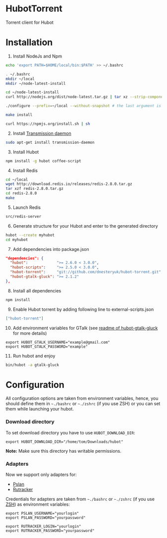 # HubotTorrent

Torrent client for Hubot

# Installation

1. Install NodeJs and Npm

  ```bash
  echo 'export PATH=$HOME/local/bin:$PATH' >> ~/.bashrc

  . ~/.bashrc
  mkdir ~/local
  mkdir ~/node-latest-install

  cd ~/node-latest-install
  curl http://nodejs.org/dist/node-latest.tar.gz | tar xz --strip-components=1

  ./configure --prefix=~/local --without-snapshot # the last argument is required for ARM processors

  make install

  curl https://npmjs.org/install.sh | sh
  ```

2. Install [Transmission daemon](http://www.transmissionbt.com/)

  ```bash
  sudo apt-get install transmission-daemon
  ```

3. Install Hubot

  ```bash
  npm install -g hubot coffee-script
  ```

4. Install Redis

  ```bash
  cd ~/local
  wget http://download.redis.io/releases/redis-2.8.0.tar.gz
  tar xzf redis-2.8.0.tar.gz
  cd redis-2.8.0
  make
  ```

5. Launch Redis

  ```bash
  src/redis-server
  ```

6. Generate structure for your Hubot and enter to the generated directory

  ```bash
  hubot --create myhubot
  cd myhubot
  ```

7. Add dependencies into package.json

  ```json
  "dependencies": {
    "hubot":             ">= 2.6.0 < 3.0.0",
    "hubot-scripts":     ">= 2.5.0 < 3.0.0",
    "hubot-torrent":     "git://github.com/dnesteryuk/hubot-torrent.git",
    "hubot-gtalk-gluck": ">= 2.1.2"
  },

  ```

8. Install all dependencies

  ```bash
  npm install
  ```

9. Enable Hubot torrent by adding following line to external-scripts.json

  ```json
  ["hubot-torrent"]
  ```

10. Add environment variables for GTalk (see [readme of hubot-gtalk-gluck](https://github.com/gluck/hubot-gtalk) for more details)

  ```shell
  export HUBOT_GTALK_USERNAME="example@gmail.com"
  export HUBOT_GTALK_PASSWORD="example"
  ```

11. Run hubot and enjoy

  ```bash
  bin/hubot -a gtalk-gluck
  ```

# Configuration

All configuration options are taken from environment variables, hence, you should define them in `~./bashrc` or `~./zshrc` (if you use ZSH) or you can set them while launching your hubot.

### Download directory

To set download directory you have to use `HUBOT_DOWNLOAD_DIR`:

  ```
  export HUBOT_DOWNLOAD_DIR="/home/tom/Downloads/hubot"
  ```

**Note:** Make sure this directory has writable permissions.

### Adapters

Now we support only adapters for:
 - [Pslan](http://pslan.com)
 - [Rutracker](http://rutracker.org)
 
Credentials for adapters are taken from `~./bashrc` or `~./zshrc` (if you use [ZSH](http://ohmyz.sh/)) as environment variables:

  ```
  export PSLAN_USERNAME="yourlogin"
  export PSLAN_PASSWORD="yourpassword"

  export RUTRACKER_LOGIN="yourlogin"
  export RUTRACKER_PASSWORD="yourpassword"
  ```



